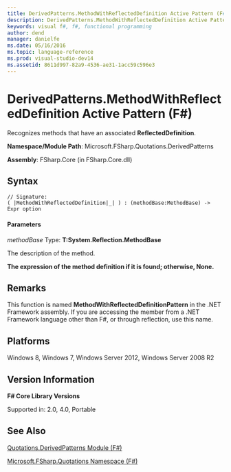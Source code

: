 ```yaml
---
title: DerivedPatterns.MethodWithReflectedDefinition Active Pattern (F#)
description: DerivedPatterns.MethodWithReflectedDefinition Active Pattern (F#)
keywords: visual f#, f#, functional programming
author: dend
manager: danielfe
ms.date: 05/16/2016
ms.topic: language-reference
ms.prod: visual-studio-dev14
ms.assetid: 8611d997-82a9-4536-ae31-1acc59c596e3 
---
```


# DerivedPatterns.MethodWithReflectedDefinition Active Pattern (F#)

Recognizes methods that have an associated **ReflectedDefinition**.

**Namespace/Module Path**: Microsoft.FSharp.Quotations.DerivedPatterns

**Assembly**: FSharp.Core (in FSharp.Core.dll)


## Syntax

```
// Signature:
( |MethodWithReflectedDefinition|_| ) : (methodBase:MethodBase) -> Expr option
```

#### Parameters
*methodBase*
Type: **T:System.Reflection.MethodBase**


The description of the method.



**The expression of the method definition if it is found; otherwise, None.**
## Remarks
This function is named **MethodWithReflectedDefinitionPattern** in the .NET Framework assembly. If you are accessing the member from a .NET Framework language other than F#, or through reflection, use this name.


## Platforms
Windows 8, Windows 7, Windows Server 2012, Windows Server 2008 R2


## Version Information
**F# Core Library Versions**

Supported in: 2.0, 4.0, Portable




## See Also
[Quotations.DerivedPatterns Module &#40;F&#35;&#41;](Quotations.DerivedPatterns-Module-%5BFSharp%5D.md)

[Microsoft.FSharp.Quotations Namespace &#40;F&#35;&#41;](Microsoft.FSharp.Quotations-Namespace-%5BFSharp%5D.md)

